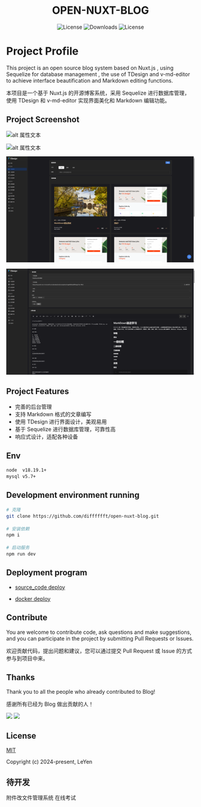 <h1 align="center">OPEN-NUXT-BLOG</h1>

<p align="center">
  <a><img src="https://img.shields.io/npm/l/@kangc/v-md-editor.svg?sanitize=true" alt="License"></a>
  <a><img src="https://img.shields.io/npm/dm/@kangc/v-md-editor.svg?sanitize=true" alt="Downloads"></a>
  <a><img src="https://img.shields.io/npm/l/@kangc/v-md-editor.svg?sanitize=true" alt="License"></a>
</p>

# Project Profile

This project is an open source blog system based on Nuxt.js , using Sequelize for database management , the use of TDesign and v-md-editor to achieve interface beautification and Markdown editing functions.

本项目是一个基于 Nuxt.js 的开源博客系统，采用 Sequelize 进行数据库管理，使用 TDesign 和 v-md-editor 实现界面美化和 Markdown 编辑功能。

## Project Screenshot

![alt 属性文本](./docs/images/6.png)

![alt 属性文本](./docs/images/8.png)

![alt 属性文本](./docs/images/4.png)

![alt 属性文本](./docs/images/5.png)


## Project Features

- 完善的后台管理
- 支持 Markdown 格式的文章编写
- 使用 TDesign 进行界面设计，美观易用
- 基于 Sequelize 进行数据库管理，可靠性高
- 响应式设计，适配各种设备

## Env

```bash
node  v18.19.1+
mysql v5.7+
```

## Development environment running

```bash
# 克隆
git clone https://github.com/difffffft/open-nuxt-blog.git

# 安装依赖
npm i

# 启动服务
npm run dev
```

## Deployment program

- [source_code deploy](./docs/deploy_source_code.md)

- [docker deploy](./docs/deploy_docker.md)

## Contribute

You are welcome to contribute code, ask questions and make suggestions, and you can participate in the project by submitting Pull Requests or Issues.

欢迎贡献代码，提出问题和建议，您可以通过提交 Pull Request 或 Issue 的方式参与到项目中来。

## Thanks

Thank you to all the people who already contributed to Blog!

感谢所有已经为 Blog 做出贡献的人！

<a href="https://github.com/difffffft"><img src="https://avatars.githubusercontent.com/u/40122873?s=64&v=4" /></a>
<a href="https://github.com/Beaumon"><img src="https://avatars.githubusercontent.com/u/61904805?s=64&v=4" /></a>

## License

[MIT](https://opensource.org/licenses/MIT)

Copyright (c) 2024-present, LeYen

## 待开发
附件改文件管理系统
在线考试

